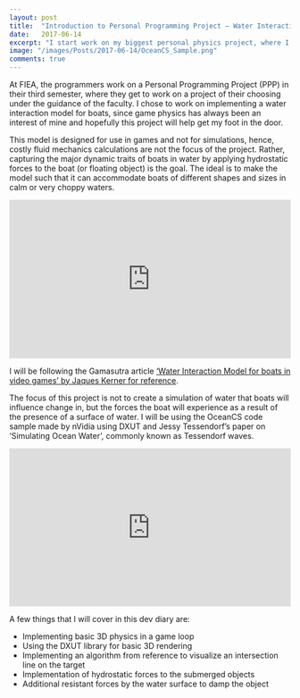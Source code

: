```yaml
---
layout: post
title:  "Introduction to Personal Programming Project – Water Interaction Model for Boats"
date:   2017-06-14
excerpt: "I start work on my biggest personal physics project, where I make a physics model for a boat in water."
image: "/images/Posts/2017-06-14/OceanCS_Sample.png"
comments: true
---
```

At FIEA, the programmers work on a Personal Programming Project (PPP) in their third semester, where they get to work on a project of their choosing under the guidance of the faculty. I chose to work on implementing a water interaction model for boats, since game physics has always been an interest of mine and hopefully this project will help get my foot in the door.

This model is designed for use in games and not for simulations, hence, costly fluid mechanics calculations are not the focus of the project. Rather, capturing the major dynamic traits of boats in water by applying hydrostatic forces to the boat (or floating object) is the goal. The ideal is to make the model such that it can accommodate boats of different shapes and sizes in calm or very choppy waters.

<div style="position: relative; padding-bottom: 56.25%; height: 0; overflow: hidden;"><iframe style="position: absolute; width: 100%; height: 100%;" src="https://www.youtube.com/embed/QTe_Yea_bQM?rel=0" frameborder="0" allow="autoplay; encrypted-media" allowfullscreen></iframe></div>

I will be following the Gamasutra article <a href="http://www.gamasutra.com/view/news/237528/Water_interaction_model_for_boats_in_video_games.php">‘Water Interaction Model for boats in video games’ by Jaques Kerner for reference</a>.

The focus of this project is not to create a simulation of water that boats will influence change in, but the forces the boat will experience as a result of the presence of a surface of water. I will be using the OceanCS code sample made by nVidia using DXUT and Jessy Tessendorf’s paper on ‘Simulating Ocean Water’, commonly known as Tessendorf waves.

<div style="position: relative; padding-bottom: 56.25%; height: 0; overflow: hidden;"><iframe style="position: absolute; width: 100%; height: 100%;" src="https://www.youtube.com/embed/UOxxeWzhJXs?rel=0" frameborder="0" allow="autoplay; encrypted-media" allowfullscreen></iframe></div>

A few things that I will cover in this dev diary are:
<ul>
    <li>Implementing basic 3D physics in a game loop												</li>
    <li>Using the DXUT library for basic 3D rendering                                               </li>
    <li>Implementing an algorithm from reference to visualize an intersection line on the target    </li>
    <li>Implementation of hydrostatic forces to the submerged objects                               </li>
    <li>Additional resistant forces by the water surface to damp the object                         </li>
</ul>